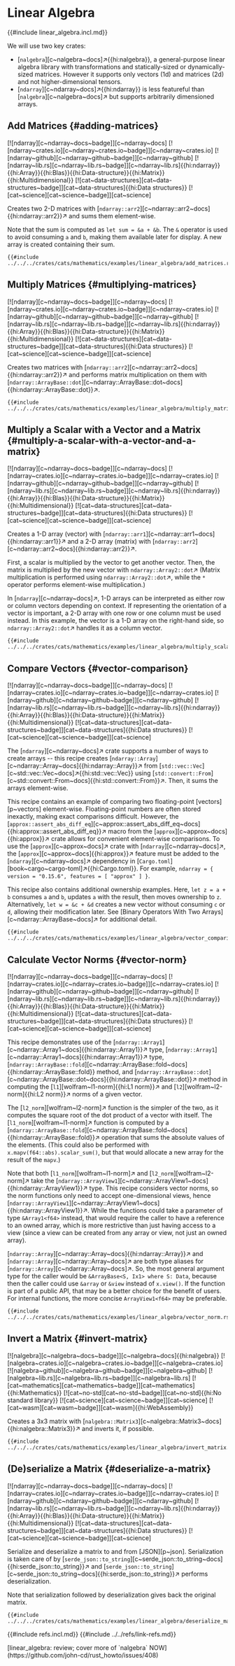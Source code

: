# Linear Algebra

{{#include linear_algebra.incl.md}}

We will use two key crates:

- [`nalgebra`][c~nalgebra~docs]↗{{hi:nalgebra}}, a general-purpose linear algebra library with transformations and statically-sized or dynamically-sized matrices. However it supports only vectors (1d) and matrices (2d) and not higher-dimensional tensors.
- [`ndarray`][c~ndarray~docs]↗{{hi:ndarray}} is less featureful than [`nalgebra`][c~nalgebra~docs]↗ but supports arbitrarily dimensioned arrays.

## Add Matrices {#adding-matrices}

[![ndarray][c~ndarray~docs~badge]][c~ndarray~docs] [![ndarray~crates.io][c~ndarray~crates.io~badge]][c~ndarray~crates.io] [![ndarray~github][c~ndarray~github~badge]][c~ndarray~github] [![ndarray~lib.rs][c~ndarray~lib.rs~badge]][c~ndarray~lib.rs]{{hi:ndarray}}{{hi:Array}}{{hi:Blas}}{{hi:Data-structure}}{{hi:Matrix}}{{hi:Multidimensional}} [![cat~data-structures][cat~data-structures~badge]][cat~data-structures]{{hi:Data structures}} [![cat~science][cat~science~badge]][cat~science]

Creates two 2-D matrices with [`ndarray::arr2`][c~ndarray::arr2~docs]{{hi:ndarray::arr2}}↗ and sums them element-wise.

Note that the sum is computed as `let sum = &a + &b`. The `&` operator is used to avoid consuming `a` and `b`, making them available later for display. A new array is created containing their sum.

```rust,editable
{{#include ../../../crates/cats/mathematics/examples/linear_algebra/add_matrices.rs:example}}
```

## Multiply Matrices {#multiplying-matrices}

[![ndarray][c~ndarray~docs~badge]][c~ndarray~docs] [![ndarray~crates.io][c~ndarray~crates.io~badge]][c~ndarray~crates.io] [![ndarray~github][c~ndarray~github~badge]][c~ndarray~github] [![ndarray~lib.rs][c~ndarray~lib.rs~badge]][c~ndarray~lib.rs]{{hi:ndarray}}{{hi:Array}}{{hi:Blas}}{{hi:Data-structure}}{{hi:Matrix}}{{hi:Multidimensional}} [![cat~data-structures][cat~data-structures~badge]][cat~data-structures]{{hi:Data structures}} [![cat~science][cat~science~badge]][cat~science]

Creates two matrices with [`ndarray::arr2`][c~ndarray::arr2~docs]{{hi:ndarray::arr2}}↗ and performs matrix multiplication on them with [`ndarray::ArrayBase::dot`][c~ndarray::ArrayBase::dot~docs]{{hi:ndarray::ArrayBase::dot}}↗.

```rust,editable
{{#include ../../../crates/cats/mathematics/examples/linear_algebra/multiply_matrices.rs:example}}
```

## Multiply a Scalar with a Vector and a Matrix {#multiply-a-scalar-with-a-vector-and-a-matrix}

[![ndarray][c~ndarray~docs~badge]][c~ndarray~docs] [![ndarray~crates.io][c~ndarray~crates.io~badge]][c~ndarray~crates.io] [![ndarray~github][c~ndarray~github~badge]][c~ndarray~github] [![ndarray~lib.rs][c~ndarray~lib.rs~badge]][c~ndarray~lib.rs]{{hi:ndarray}}{{hi:Array}}{{hi:Blas}}{{hi:Data-structure}}{{hi:Matrix}}{{hi:Multidimensional}} [![cat~data-structures][cat~data-structures~badge]][cat~data-structures]{{hi:Data structures}} [![cat~science][cat~science~badge]][cat~science]

Creates a 1-D array (vector) with [`ndarray::arr1`][c~ndarray::arr1~docs]{{hi:ndarray::arr1}}↗ and a 2-D array (matrix) with [`ndarray::arr2`][c~ndarray::arr2~docs]{{hi:ndarray::arr2}}↗.

First, a scalar is multiplied by the vector to get another vector. Then, the matrix is multiplied by the new vector with `ndarray::Array2::dot`↗ (Matrix multiplication is performed using `ndarray::Array2::dot`↗, while the `*` operator performs element-wise multiplication.)

In [`ndarray`][c~ndarray~docs]↗, 1-D arrays can be interpreted as either row or column vectors depending on context. If representing the orientation of a vector is important, a 2-D array with one row or one column must be used instead. In this example, the vector is a 1-D array on the right-hand side, so `ndarray::Array2::dot`↗ handles it as a column vector.

```rust,editable
{{#include ../../../crates/cats/mathematics/examples/linear_algebra/multiply_scalar_vector_matrix.rs:example}}
```

## Compare Vectors {#vector-comparison}

[![ndarray][c~ndarray~docs~badge]][c~ndarray~docs] [![ndarray~crates.io][c~ndarray~crates.io~badge]][c~ndarray~crates.io] [![ndarray~github][c~ndarray~github~badge]][c~ndarray~github] [![ndarray~lib.rs][c~ndarray~lib.rs~badge]][c~ndarray~lib.rs]{{hi:ndarray}}{{hi:Array}}{{hi:Blas}}{{hi:Data-structure}}{{hi:Matrix}}{{hi:Multidimensional}} [![cat~data-structures][cat~data-structures~badge]][cat~data-structures]{{hi:Data structures}} [![cat~science][cat~science~badge]][cat~science]

The [`ndarray`][c~ndarray~docs]↗ crate supports a number of ways to create arrays -- this recipe creates
[`ndarray::Array`][c~ndarray::Array~docs]{{hi:ndarray::Array}}↗ from [`std::vec::Vec`][c~std::vec::Vec~docs]↗{{hi:std::vec::Vec}} using [`std::convert::From`][c~std::convert::From~docs]{{hi:std::convert::From}}↗. Then, it sums the arrays element-wise.

This recipe contains an example of comparing two floating-point [vectors][p~vectors] element-wise. Floating-point numbers are often stored inexactly, making exact comparisons difficult. However, the [`approx::assert_abs_diff_eq`][c~approx::assert_abs_diff_eq~docs]{{hi:approx::assert_abs_diff_eq}}↗ macro from the [`approx`][c~approx~docs]{{hi:approx}}↗ crate allows for convenient element-wise comparisons. To use the [`approx`][c~approx~docs]↗ crate with [`ndarray`][c~ndarray~docs]↗, the [`approx`][c~approx~docs]{{hi:approx}}↗ feature must be added to the [`ndarray`][c~ndarray~docs]↗ dependency in [`Cargo.toml`][book~cargo~cargo-toml]↗{{hi:Cargo.toml}}. For example, `ndarray = { version = "0.15.6", features = [ "approx" ] }`.

This recipe also contains additional ownership examples. Here, `let z = a + b` consumes
`a` and `b`, updates `a` with the result, then moves ownership to `z`. Alternatively,
`let w = &c + &d` creates a new vector without consuming `c` or `d`, allowing their modification later. See [Binary Operators With Two Arrays][c~ndarray::ArrayBase~docs]↗ for additional detail.

```rust,editable
{{#include ../../../crates/cats/mathematics/examples/linear_algebra/vector_comparison.rs:example}}
```

## Calculate Vector Norms {#vector-norm}

[![ndarray][c~ndarray~docs~badge]][c~ndarray~docs] [![ndarray~crates.io][c~ndarray~crates.io~badge]][c~ndarray~crates.io] [![ndarray~github][c~ndarray~github~badge]][c~ndarray~github] [![ndarray~lib.rs][c~ndarray~lib.rs~badge]][c~ndarray~lib.rs]{{hi:ndarray}}{{hi:Array}}{{hi:Blas}}{{hi:Data-structure}}{{hi:Matrix}}{{hi:Multidimensional}} [![cat~data-structures][cat~data-structures~badge]][cat~data-structures]{{hi:Data structures}} [![cat~science][cat~science~badge]][cat~science]

This recipe demonstrates use of the [`ndarray::Array1`][c~ndarray::Array1~docs]{{hi:ndarray::Array1}}↗ type, [`ndarray::Array1`][c~ndarray::Array1~docs]{{hi:ndarray::Array1}}↗ type,
[`ndarray::ArrayBase::fold`][c~ndarray::ArrayBase::fold~docs]{{hi:ndarray::ArrayBase::fold}} method, and [`ndarray::ArrayBase::dot`][c~ndarray::ArrayBase::dot~docs]{{hi:ndarray::ArrayBase::dot}}↗ method in computing the [`l1`][wolfram~l1-norm]{{hi:L1 norm}}↗ and [`l2`][wolfram~l2-norm]{{hi:L2 norm}}↗ norms of a given vector.

The [`l2_norm`][wolfram~l2-norm]↗ function is the simpler of the two, as it computes the square root of the dot product of a vector with itself. The [`l1_norm`][wolfram~l1-norm]↗ function is computed by a [`ndarray::ArrayBase::fold`][c~ndarray::ArrayBase::fold~docs]{{hi:ndarray::ArrayBase::fold}}↗ operation that sums the absolute values of the elements. (This could also be performed with `x.mapv(f64::abs).scalar_sum()`, but that would allocate a new array for the result of the `mapv`.)

Note that both [`l1_norm`][wolfram~l1-norm]↗ and [`l2_norm`][wolfram~l2-norm]↗ take the [`ndarray::ArrayView1`][c~ndarray::ArrayView1~docs]{{hi:ndarray::ArrayView1}}↗ type. This recipe considers vector norms, so the norm functions only need to accept one-dimensional views, hence [`ndarray::ArrayView1`][c~ndarray::ArrayView1~docs]{{hi:ndarray::ArrayView1}}↗. While the functions could take a parameter of type `&Array1<f64>` instead, that would require the caller to have a reference to an owned array, which is more restrictive than just having access to a view (since a view can be created from any array or view, not just an owned array).

[`ndarray::Array`][c~ndarray::Array~docs]{{hi:ndarray::Array}}↗ and [`ndarray::Array`][c~ndarray::Array~docs]↗ are both type aliases for [`ndarray::Array`][c~ndarray::Array~docs]↗. So, the most general argument type for the caller would be `&ArrayBase<S, Ix1> where S: Data`, because then the caller could use `&array` or `&view` instead of `x.view()`. If the function is part of a public API, that may be a better choice for the benefit of users. For internal functions, the more concise `ArrayView1<f64>` may be preferable.

```rust,editable
{{#include ../../../crates/cats/mathematics/examples/linear_algebra/vector_norm.rs:example}}
```

## Invert a Matrix {#invert-matrix}

[![nalgebra][c~nalgebra~docs~badge]][c~nalgebra~docs]{{hi:nalgebra}}
[![nalgebra~crates.io][c~nalgebra~crates.io~badge]][c~nalgebra~crates.io]
[![nalgebra~github][c~nalgebra~github~badge]][c~nalgebra~github]
[![nalgebra~lib.rs][c~nalgebra~lib.rs~badge]][c~nalgebra~lib.rs]
[![cat~mathematics][cat~mathematics~badge]][cat~mathematics]{{hi:Mathematics}}
[![cat~no-std][cat~no-std~badge]][cat~no-std]{{hi:No standard library}}
[![cat~science][cat~science~badge]][cat~science]
[![cat~wasm][cat~wasm~badge]][cat~wasm]{{hi:WebAssembly}}

Creates a 3x3 matrix with [`nalgebra::Matrix3`][c~nalgebra::Matrix3~docs]{{hi:nalgebra::Matrix3}}↗ and inverts it, if possible.

```rust,editable
{{#include ../../../crates/cats/mathematics/examples/linear_algebra/invert_matrix.rs:example}}
```

## (De)serialize a Matrix {#deserialize-a-matrix}

[![ndarray][c~ndarray~docs~badge]][c~ndarray~docs] [![ndarray~crates.io][c~ndarray~crates.io~badge]][c~ndarray~crates.io] [![ndarray~github][c~ndarray~github~badge]][c~ndarray~github] [![ndarray~lib.rs][c~ndarray~lib.rs~badge]][c~ndarray~lib.rs]{{hi:ndarray}}{{hi:Array}}{{hi:Blas}}{{hi:Data-structure}}{{hi:Matrix}}{{hi:Multidimensional}} [![cat~data-structures][cat~data-structures~badge]][cat~data-structures]{{hi:Data structures}} [![cat~science][cat~science~badge]][cat~science]

Serialize and deserialize a matrix to and from [JSON][p~json]. Serialization is taken care of by [`serde_json::to_string`][c~serde_json::to_string~docs]{{hi:serde_json::to_string}}↗ and [`serde_json::to_string`][c~serde_json::to_string~docs]{{hi:serde_json::to_string}}↗ performs deserialization.

Note that serialization followed by deserialization gives back the original matrix.

```rust,editable
{{#include ../../../crates/cats/mathematics/examples/linear_algebra/deserialize_matrix.rs:example}}
```

{{#include refs.incl.md}}
{{#include ../../refs/link-refs.md}}

<div class="hidden">
[linear_algebra: review; cover more of `nalgebra` NOW](https://github.com/john-cd/rust_howto/issues/408)
</div>

